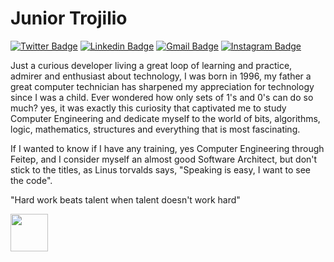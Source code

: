 # Junior Trojilio

[![Twitter Badge](https://img.shields.io/badge/-@JTrojilio-1e3799?style=flat-square&labelColor=1e3799&logo=twitter&logoColor=white&link=https://twitter.com/JTrojilio)](https://twitter.com/JTrojilio) 
[![Linkedin Badge](https://img.shields.io/badge/-Junior%20Trojilio-1e3799?style=flat-square&logo=Linkedin&logoColor=white&link=https://www.linkedin.com/in/juniortrojilio/)](https://www.linkedin.com/in/juniortrojilio/) 
[![Gmail Badge](https://img.shields.io/badge/-osmar.trojilio@gmail.com-1e3799?style=flat-square&logo=Gmail&logoColor=white&link=mailto:osmar.trojilio@gmail.com)](mailto:osmar.trojilio@gmail.com)
[![Instagram Badge](https://img.shields.io/badge/-@JuniorTrojilio-1e3799?style=flat-square&logo=Instagram&logoColor=white&link=https://www.instagram.com/juniortrojilio/)](https://www.instagram.com/juniortrojilio/)

Just a curious developer living a great loop of learning and practice, admirer and enthusiast about technology, I was born in 1996, my father a great computer technician has sharpened my appreciation for technology since I was a child. Ever wondered how only sets of 1's and 0's can do so much? yes, it was exactly this curiosity that captivated me to study Computer Engineering and dedicate myself to the world of bits, algorithms, logic, mathematics, structures and everything that is most fascinating.

If I wanted to know if I have any training, yes Computer Engineering through Feitep, and I consider myself an almost good Software Architect, but don't stick to the titles, as Linus torvalds says, "Speaking is easy, I want to see the code".

"Hard work beats talent when talent doesn't work hard"

<img src="https://user-images.githubusercontent.com/39541807/103921547-67939e00-50f1-11eb-9e0d-bc96c9a4f3cf.gif" width="60">









